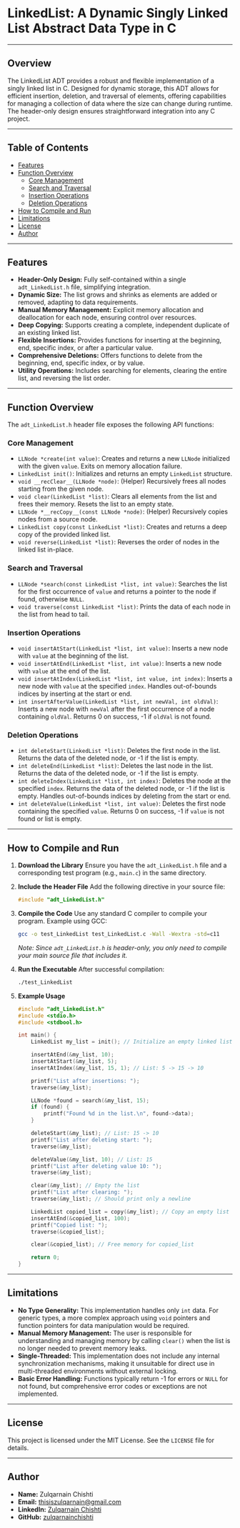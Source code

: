# LinkedList: A Dynamic Singly Linked List Abstract Data Type in C

---

## Overview

The LinkedList ADT provides a robust and flexible implementation of a singly linked list in C. Designed for dynamic storage, this ADT allows for efficient insertion, deletion, and traversal of elements, offering capabilities for managing a collection of data where the size can change during runtime. The header-only design ensures straightforward integration into any C project.

---

## Table of Contents

- [Features](#features)
- [Function Overview](#function-overview)
  - [Core Management](#core-management)
  - [Search and Traversal](#search-and-traversal)
  - [Insertion Operations](#insertion-operations)
  - [Deletion Operations](#deletion-operations)
- [How to Compile and Run](#how-to-compile-and-run)
- [Limitations](#limitations)
- [License](#license)
- [Author](#author)

---

## Features

- **Header-Only Design:** Fully self-contained within a single `adt_LinkedList.h` file, simplifying integration.
- **Dynamic Size:** The list grows and shrinks as elements are added or removed, adapting to data requirements.
- **Manual Memory Management:** Explicit memory allocation and deallocation for each node, ensuring control over resources.
- **Deep Copying:** Supports creating a complete, independent duplicate of an existing linked list.
- **Flexible Insertions:** Provides functions for inserting at the beginning, end, specific index, or after a particular value.
- **Comprehensive Deletions:** Offers functions to delete from the beginning, end, specific index, or by value.
- **Utility Operations:** Includes searching for elements, clearing the entire list, and reversing the list order.

---

## Function Overview

The `adt_LinkedList.h` header file exposes the following API functions:

### Core Management

- `LLNode *create(int value)`: Creates and returns a new `LLNode` initialized with the given `value`. Exits on memory allocation failure.
- `LinkedList init()`: Initializes and returns an empty `LinkedList` structure.
- `void __recClear__(LLNode *node)`: (Helper) Recursively frees all nodes starting from the given node.
- `void clear(LinkedList *list)`: Clears all elements from the list and frees their memory. Resets the list to an empty state.
- `LLNode *__recCopy__(const LLNode *node)`: (Helper) Recursively copies nodes from a source node.
- `LinkedList copy(const LinkedList *list)`: Creates and returns a deep copy of the provided linked list.
- `void reverse(LinkedList *list)`: Reverses the order of nodes in the linked list in-place.

### Search and Traversal

- `LLNode *search(const LinkedList *list, int value)`: Searches the list for the first occurrence of `value` and returns a pointer to the node if found, otherwise `NULL`.
- `void traverse(const LinkedList *list)`: Prints the data of each node in the list from head to tail.

### Insertion Operations

- `void insertAtStart(LinkedList *list, int value)`: Inserts a new node with `value` at the beginning of the list.
- `void insertAtEnd(LinkedList *list, int value)`: Inserts a new node with `value` at the end of the list.
- `void insertAtIndex(LinkedList *list, int value, int index)`: Inserts a new node with `value` at the specified `index`. Handles out-of-bounds indices by inserting at the start or end.
- `int insertAfterValue(LinkedList *list, int newVal, int oldVal)`: Inserts a new node with `newVal` after the first occurrence of a node containing `oldVal`. Returns 0 on success, -1 if `oldVal` is not found.

### Deletion Operations

- `int deleteStart(LinkedList *list)`: Deletes the first node in the list. Returns the data of the deleted node, or -1 if the list is empty.
- `int deleteEnd(LinkedList *list)`: Deletes the last node in the list. Returns the data of the deleted node, or -1 if the list is empty.
- `int deleteIndex(LinkedList *list, int index)`: Deletes the node at the specified `index`. Returns the data of the deleted node, or -1 if the list is empty. Handles out-of-bounds indices by deleting from the start or end.
- `int deleteValue(LinkedList *list, int value)`: Deletes the first node containing the specified `value`. Returns 0 on success, -1 if `value` is not found or list is empty.

---

## How to Compile and Run

1.  **Download the Library**
    Ensure you have the `adt_LinkedList.h` file and a corresponding test program (e.g., `main.c`) in the same directory.

2.  **Include the Header File**
    Add the following directive in your source file:

    ```c
    #include "adt_LinkedList.h"
    ```

3.  **Compile the Code**
    Use any standard C compiler to compile your program. Example using GCC:

    ```bash
    gcc -o test_LinkedList test_LinkedList.c -Wall -Wextra -std=c11
    ```

    _Note: Since `adt_LinkedList.h` is header-only, you only need to compile your main source file that includes it._

4.  **Run the Executable**
    After successful compilation:

    ```bash
    ./test_LinkedList
    ```

5.  **Example Usage**

    ```c
    #include "adt_LinkedList.h"
    #include <stdio.h>
    #include <stdbool.h>

    int main() {
        LinkedList my_list = init(); // Initialize an empty linked list

        insertAtEnd(&my_list, 10);
        insertAtStart(&my_list, 5);
        insertAtIndex(&my_list, 15, 1); // List: 5 -> 15 -> 10

        printf("List after insertions: ");
        traverse(&my_list);

        LLNode *found = search(&my_list, 15);
        if (found) {
            printf("Found %d in the list.\n", found->data);
        }

        deleteStart(&my_list); // List: 15 -> 10
        printf("List after deleting start: ");
        traverse(&my_list);

        deleteValue(&my_list, 10); // List: 15
        printf("List after deleting value 10: ");
        traverse(&my_list);

        clear(&my_list); // Empty the list
        printf("List after clearing: ");
        traverse(&my_list); // Should print only a newline

        LinkedList copied_list = copy(&my_list); // Copy an empty list
        insertAtEnd(&copied_list, 100);
        printf("Copied list: ");
        traverse(&copied_list);

        clear(&copied_list); // Free memory for copied_list

        return 0;
    }
    ```

---

## Limitations

- **No Type Generality:** This implementation handles only `int` data. For generic types, a more complex approach using `void` pointers and function pointers for data manipulation would be required.
- **Manual Memory Management:** The user is responsible for understanding and managing memory by calling `clear()` when the list is no longer needed to prevent memory leaks.
- **Single-Threaded:** This implementation does not include any internal synchronization mechanisms, making it unsuitable for direct use in multi-threaded environments without external locking.
- **Basic Error Handling:** Functions typically return -1 for errors or `NULL` for not found, but comprehensive error codes or exceptions are not implemented.

---

## License

This project is licensed under the MIT License. See the `LICENSE` file for details.

---

## Author

- **Name:** Zulqarnain Chishti
- **Email:** [thisiszulqarnain@gmail.com](mailto:thisiszulqarnain@gmail.com)
- **LinkedIn:** [Zulqarnain Chishti](https://www.linkedin.com/in/zulqarnain-chishti-6731732a1/)
- **GitHub:** [zulqarnainchishti](https://github.com/zulqarnainchishti)
